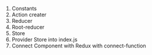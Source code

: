 1. Constants
2. Action creater
3. Reducer
4. Root-reducer
5. Store
6. Provider Store into index.js
7. Connect Component with Redux with connect-function
